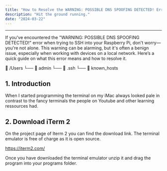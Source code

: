 ```yaml
---
title: "How to Resolve the WARNING: POSSIBLE DNS SPOOFING DETECTED! Error When Connecting to Your Raspberry Pi via SSH"
description: "Hit the ground running."
date: "2024-03-22"
---
```


---
If you've encountered the "WARNING: POSSIBLE DNS SPOOFING DETECTED!" error when trying to SSH into your Raspberry Pi, don't worry—you're not alone. This warning can be alarming, but it's often a benign issue, especially when working with devices on a local network. Here’s a quick guide on what this error means and how to resolve it.


📁 /Users
└── 📁 admin
    └── 📁 .ssh
        └── 📄 known_hosts



## 1. Introduction

When I started programming the terminal on my iMac always looked pale in contrast to the fancy terminals the people on Youtube and other learning ressources had.


## 2. Download iTerm 2

On the project page of Iterm 2 you can find the download link. The terminal emulator is free of charge as it is open source. 

https://iterm2.com/

Once you have downloaded the terminal emulator unzip it and drag the program into your programs folder.